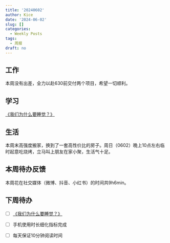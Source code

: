 ```yaml
---
title: '20240602'
author: Kice
date: '2024-06-02'
slug: []
categories:
  - Weekly Posts
tags:
  - 周报
draft: no
---
```



## 工作

本周没有出差，全力以赴630前交付两个项目，希望一切顺利。

## 学习

 [《我们为什么要睡觉？》](https://book.douban.com/subject/35332778/)

## 生活

本周末高强度搬家，换到了一套高性价比的房子。周日（0602）晚上10点左右临时起意吃烧烤，立马叫上朋友在家小聚，生活气十足。

## 本周待办反馈

本周花在社交媒体（微博、抖音、小红书）的时间共9h6min。

## 下周待办

- [ ] [《我们为什么要睡觉？》](https://book.douban.com/subject/35332778/)
- [ ] 手机使用时长细化指标完成
- [ ] 每天保证10分钟阅读时间

